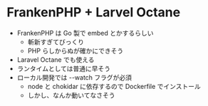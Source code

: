 # FrankenPHP + Larvel Octane

- FrankenPHP は Go 製で embed とかするらしい
  - 斬新すぎてびっくり
  - PHP らしからぬが確かにできそう
- Laravel Octane でも使える
- ランタイムとしては普通に早そう
- ローカル開発では --watch フラグが必須
  - node と chokidar に依存するので Dockerfile でインストール
  - しかし、なんか動いてなさそう
